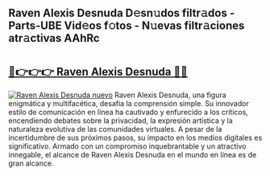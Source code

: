 ## Raven Alexis Desnuda D𝚎sn𝚞dos filtr𝚊dos - Parts-UBE Vid𝚎os f𝚘tos - N𝚞evas filtr𝚊ciones atr𝚊ctivas AAhRc

# <h2><a href="http://mb48mmy.tromn.icu/?c=Raven+Alexis+Desnuda">🔗👉👉👉 Raven Alexis Desnuda 🔗🔗</a></h2>

[![Raven Alexis Desnuda nuevo](https://i.imgur.com/pEAQMta.gif)](http://mb48mmy.tromn.icu/?c=Raven+Alexis+Desnuda)
Raven Alexis Desnuda, una figura enigmática y multifacética, desafía la comprensión simple. Su innovador estilo de comunicación en línea ha cautivado y enfurecido a los críticos, encendiendo debates sobre la privacidad, la expresión artística y la naturaleza evolutiva de las comunidades virtuales. A pesar de la incertidumbre de sus próximos pasos, su impacto en los medios digitales es significativo. Armado con un compromiso inquebrantable y un atractivo innegable, el alcance de Raven Alexis Desnuda en el mundo en línea es de gran alcance.
